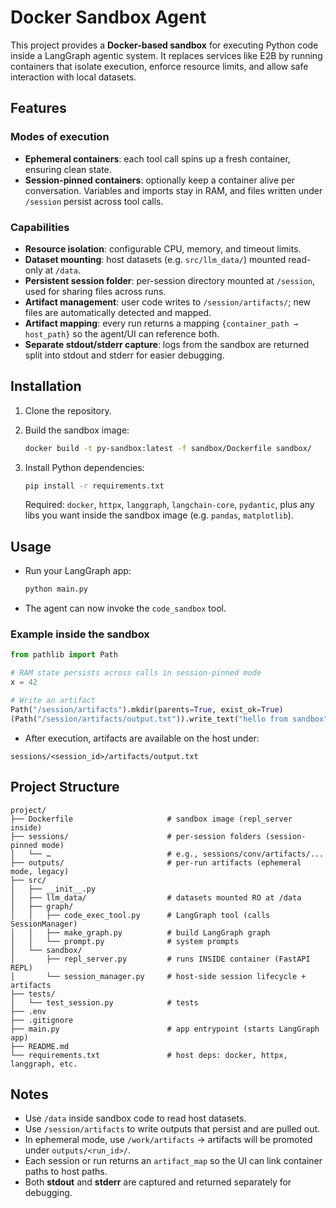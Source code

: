 # Docker Sandbox Agent

This project provides a **Docker-based sandbox** for executing Python code inside a LangGraph agentic system. It replaces services like E2B by running containers that isolate execution, enforce resource limits, and allow safe interaction with local datasets.

## Features

### Modes of execution

* **Ephemeral containers**: each tool call spins up a fresh container, ensuring clean state.
* **Session-pinned containers**: optionally keep a container alive per conversation. Variables and imports stay in RAM, and files written under `/session` persist across tool calls.

### Capabilities

* **Resource isolation**: configurable CPU, memory, and timeout limits.
* **Dataset mounting**: host datasets (e.g. `src/llm_data/`) mounted read-only at `/data`.
* **Persistent session folder**: per-session directory mounted at `/session`, used for sharing files across runs.
* **Artifact management**: user code writes to `/session/artifacts/`; new files are automatically detected and mapped.
* **Artifact mapping**: every run returns a mapping `{container_path → host_path}` so the agent/UI can reference both.
* **Separate stdout/stderr capture**: logs from the sandbox are returned split into stdout and stderr for easier debugging.

## Installation

1. Clone the repository.
2. Build the sandbox image:

   ```bash
   docker build -t py-sandbox:latest -f sandbox/Dockerfile sandbox/
   ```
3. Install Python dependencies:

   ```bash
   pip install -r requirements.txt
   ```

   Required: `docker`, `httpx`, `langgraph`, `langchain-core`, `pydantic`, plus any libs you want inside the sandbox image (e.g. `pandas`, `matplotlib`).

## Usage

* Run your LangGraph app:

  ```bash
  python main.py
  ```

* The agent can now invoke the `code_sandbox` tool.

### Example inside the sandbox

```python
from pathlib import Path

# RAM state persists across calls in session-pinned mode
x = 42

# Write an artifact
Path("/session/artifacts").mkdir(parents=True, exist_ok=True)
(Path("/session/artifacts/output.txt")).write_text("hello from sandbox")
```

* After execution, artifacts are available on the host under:

```
sessions/<session_id>/artifacts/output.txt
```

## Project Structure
```
project/
├── Dockerfile                     # sandbox image (repl_server inside)
├── sessions/                      # per-session folders (session-pinned mode)
│   └── …                          # e.g., sessions/conv/artifacts/...
├── outputs/                       # per-run artifacts (ephemeral mode, legacy)
├── src/
│   ├── __init__.py
│   ├── llm_data/                  # datasets mounted RO at /data
│   ├── graph/
│   │   ├── code_exec_tool.py      # LangGraph tool (calls SessionManager)
│   │   ├── make_graph.py          # build LangGraph graph
│   │   └── prompt.py              # system prompts
│   └── sandbox/
│       ├── repl_server.py         # runs INSIDE container (FastAPI REPL)
│       └── session_manager.py     # host-side session lifecycle + artifacts
├── tests/
│   └── test_session.py            # tests
├── .env
├── .gitignore
├── main.py                        # app entrypoint (starts LangGraph app)
├── README.md
└── requirements.txt               # host deps: docker, httpx, langgraph, etc.
```

## Notes

* Use `/data` inside sandbox code to read host datasets.
* Use `/session/artifacts` to write outputs that persist and are pulled out.
* In ephemeral mode, use `/work/artifacts` → artifacts will be promoted under `outputs/<run_id>/`.
* Each session or run returns an `artifact_map` so the UI can link container paths to host paths.
* Both **stdout** and **stderr** are captured and returned separately for debugging.
